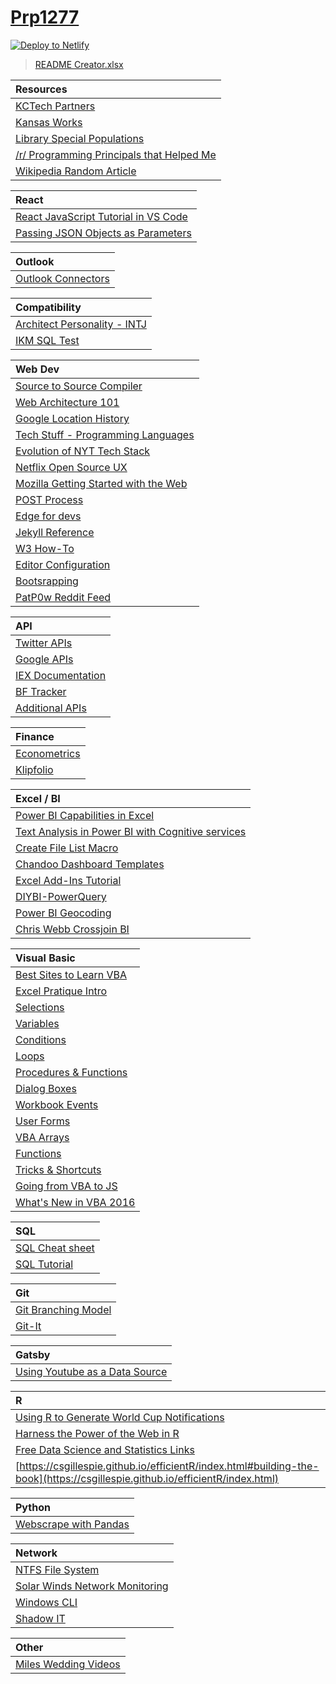 # [Prp1277](https://prp1277.github.io)

[![Deploy to Netlify](https://www.netlify.com/img/deploy/button.svg)](https://app.netlify.com/start/deploy?repository=https://github.com/prp1277/prp1277.github.io)

> [README Creator.xlsx](https://1drv.ms/x/s!AoLkNBOSNnKyjZhrk6UObouaz0cVug)

|Resources|
|:----|
|[KCTech Partners](http://www.kctechcouncil.com/partners)|
|[Kansas Works](https://www.kansasworks.com/ada/r/jobs/10621165)|
|[Library Special Populations](https://www.kclibrary.org/business-career/find-job/find-employment-special-populations)|
|[/r/ Programming Principals that Helped Me](https://www.reddit.com/r/learnprogramming/comments/8kvo5s/programming_principles_that_helped_me/?st=JHFQLU5J&sh=aa898404)|
|[Wikipedia Random Article](https://en.wikipedia.org/wiki/Special:Random)|

|React|
|:----|
|[React JavaScript Tutorial in VS Code](https://code.visualstudio.com/docs/nodejs/reactjs-tutorial)|
|[Passing JSON Objects as Parameters ](https://stackoverflow.com/questions/5865442/how-to-pass-json-object-as-a-parameter-to-another-method)|

|Outlook|
|:----|
|[Outlook Connectors](https://outlook.office.com/connectors/Home/Login?Client=Win32_Outlook&MailboxAddress=PowellPR%40hawks.rockhurst.edu&Culture=en-US&MailboxType=User&Category=Mail&src=inbox)|

|Compatibility|
|:----|
|[Architect Personality - INTJ](https://www.16personalities.com/intj-personality)|
|[IKM SQL Test](https://online.ikmnet.com/test_result/showresult.cfm)|

|Web Dev|
|:----|
|[Source to Source Compiler](https://en.wikipedia.org/wiki/Source-to-source_compiler)|
|[Web Architecture 101](https://engineering.videoblocks.com/web-architecture-101-a3224e126947)|
|[Google Location History](https://stackoverflow.com/questions/32332904/current-url-to-download-kml-data-from-google-location-history)|
|[Tech Stuff - Programming Languages](https://open.spotify.com/episode/32eqHCWIpqsYf3xN3kKKJg?si=dRignF0tRsG32ye52BLfzQ)|
|[Evolution of NYT Tech Stack](https://stackshare.io/posts/evolution-of-new-york-times-tech-stack)|
|[Netflix Open Source UX](https://drive.google.com/drive/folders/1y4X8H56TS6M7AXAU7yIm0EyxhqNUy1sz)|
|[Mozilla Getting Started with the Web](https://developer.mozilla.org/en-US/docs/Learn/Getting_started_with_the_web)|
|[POST Process](https://www.lifewire.com/what-is-post-2625953)|
|[Edge for devs](https://blogs.windows.com/msedgedev/2018/05/11/introducing-edge-devtools-protocol/)|
|[Jekyll Reference](https://jekyllrb.com/docs/home/)|
|[W3 How-To](https://www.w3schools.com/howto/howto_css_bottom_nav.asp)|
|[Editor Configuration](http://editorconfig.org/)|
|[Bootsrapping](https://bootsnipp.com/)|
|[PatP0w Reddit Feed](https://www.reddit.com/.json?feed=4e6cf8d760d7d15b9f9b50288143800681feed51&user=PATP0W)|

|API|
|:----|
|[Twitter APIs](https://developer.twitter.com/en/use-cases/analyze)|
|[Google APIs](https://docs.google.com/spreadsheets/d/e/2PACX-1vSagKTIeMWiRffzpL8vL9eu_BAr_2DSyBSQJKbWwPSOl0Z7JOhBQaIPenm4lYXXtEzZOdTGXCbd1U6D/pubhtml)|
|[IEX Documentation](https://iextrading.com/developer/)|
|[BF Tracker](https://battlefieldtracker.com/bf1/profile/xbox/imamiget1277/live)|
|[Additional APIs](onenote:)|

|Finance|
|:----|
|[Econometrics](https://www.bing.com/search?q=exconometrics&form=EDGTCT&qs=PF&cvid=294feca3c6e840998d1faa3fda70ae45&cc=US&setlang=en-US&PC=LSJS)|
|[Klipfolio](https://www.klipfolio.com/)|

|Excel / BI|
|:----|
|[Power BI Capabilities in Excel](https://dev.office.com/blogs/azure-machine-learning-javascript-custom-functions-and-power-bi-custom-visuals-further-expand-developers-capabilities-with-excel)|
|[Text Analysis in Power BI with Cognitive services](https://www.youtube.com/watch?v=WWod8ETS7J8)|
|[Create File List Macro](https://www.myonlinetraininghub.com/Create-Hyperlinked-List-of-Files-in-Subfolders)|
|[Chandoo Dashboard Templates](http://chandoo.org/dbt/index.html)|
|[Excel Add-Ins Tutorial](https://docs.microsoft.com/en-us/office/dev/add-ins/tutorials/excel-tutorial)|
|[DIYBI-PowerQuery](C:\Users\prp12.000\OneDrive\Documents\Reinhart\Resources\DIYBI-PowerQuery)|
|[Power BI Geocoding](https://msdn.microsoft.com/en-us/library/ff701714.aspx)|
|[Chris Webb Crossjoin BI](https://blog.crossjoin.co.uk/)|

|Visual Basic|
|:----|
|[Best Sites to Learn VBA](https://blog.cometdocs.com/the-best-places-to-learn-vba-online)|
|[Excel Pratique Intro](https://www.excel-pratique.com/en/vba/introduction.php)|
|[Selections](https://www.excel-pratique.com/en/vba/selections.php)|
|[Variables](https://www.excel-pratique.com/en/vba/variables.php)|
|[Conditions](https://www.excel-pratique.com/en/vba/conditions.php)|
|[Loops](https://www.excel-pratique.com/en/vba/loops.php)|
|[Procedures & Functions](https://www.excel-pratique.com/en/vba/procedures_functions.php)|
|[Dialog Boxes](onenote:)|
|[Workbook Events](https://www.excel-pratique.com/en/vba/workbook_events.php)|
|[User Forms](https://www.excel-pratique.com/en/vba/userform.php)|
|[VBA Arrays](https://www.excel-pratique.com/en/vba/vba_arrays.php)|
|[Functions](https://www.excel-pratique.com/en/vba/vba_functions.php)|
|[Tricks & Shortcuts](https://www.excel-pratique.com/en/vba/vba_tricks.php)|
|[Going from VBA to JS](https://blogs.msmvps.com/wordmeister/category/vba-js/)|
|[What's New in VBA 2016](https://msdn.microsoft.com/en-us/vba/office-shared-vba/articles/what-s-new-for-vba-in-office-2016)|

|SQL|
|:----|
|[SQL Cheat sheet](https://www.kdnuggets.com/2018/07/sql-cheat-sheet.html)|
|[SQL Tutorial](http://sol.gfxile.net/g3/)|

|Git|
|:----|
|[Git Branching Model](https://nvie.com/posts/a-successful-git-branching-model/)|
|[Git-It](http://jlord.us/git-it/index.html)|

|Gatsby|
|:----|
|[Using Youtube as a Data Source](https://dzone.com/articles/using-youtube-as-a-data-source-in-gatsbyjs)|

|R|
|:----|
|[Using R to Generate World Cup Notifications](https://www.openanalytics.eu/blog/2018/07/05/world-cup-notifications-with-r/)|
|[Harness the Power of the Web in R](https://www.lucymcgowan.com/talk/asa_joint_statistical_meeting_2018/)|
|[Free Data Science and Statistics Links](http://www.deeplytrivial.com/2017/10/statistics-sunday-free-data-science-and.html)|
|[https://csgillespie.github.io/efficientR/index.html#building-the-book](https://csgillespie.github.io/efficientR/index.html)|

|Python|
|:----|
|[Webscrape with Pandas](http://blog.kaggle.com/2017/01/31/scraping-for-craft-beers-a-dataset-creation-tutorial/?utm_medium=email&utm_source=intercom&utm_campaign=new+user+onboarding)|

|Network|
|:----|
|[NTFS File System](https://www.lifewire.com/ntfs-file-system-2625948)|
|[Solar Winds Network Monitoring](https://www.solarwinds.com/free-tools)|
|[Windows CLI](https://www.computerhope.com/issues/chusedos.htm)|
|[Shadow IT](https://wikipedia.org/wiki/Shadow_IT)|

|Other|
|:----|
|[Miles Wedding Videos](https://1drv.ms/f/s!AoLkNBOSNnKyidYKmxhQYQddSx_bJA)|